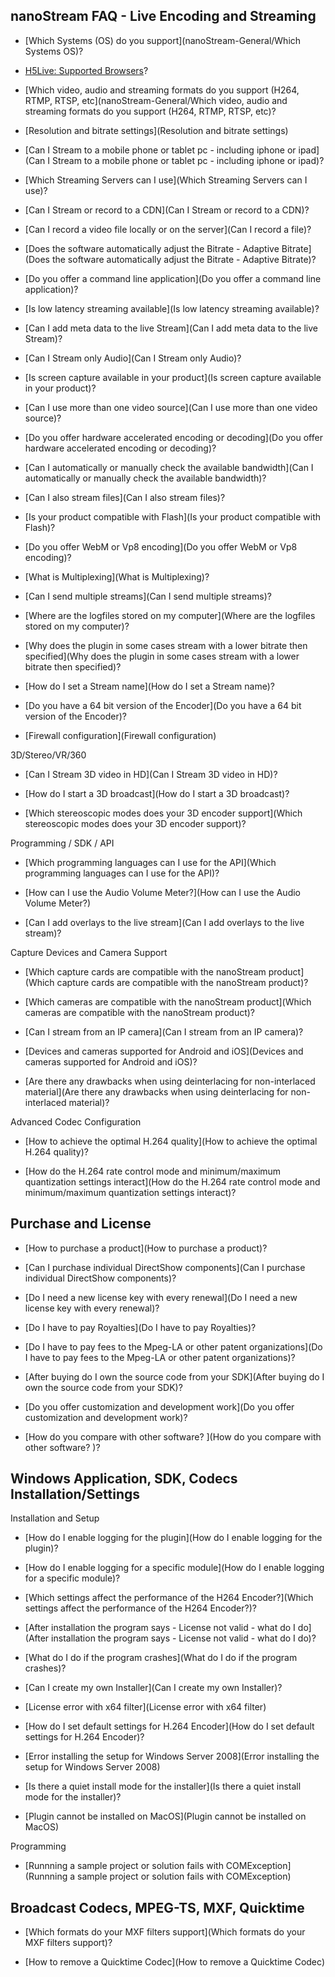 ## nanoStream FAQ - Live Encoding and Streaming


*  [Which Systems (OS) do you support](nanoStream-General/Which Systems OS)?

*  [H5Live: Supported Browsers](nanoStream-General/h5live-supported-browsers)?

*  [Which video, audio and streaming formats do you support (H264, RTMP, RTSP, etc](nanoStream-General/Which video, audio and streaming formats do you support (H264, RTMP, RTSP, etc)?

*  [Resolution and bitrate settings](Resolution and bitrate settings)

*  [Can I Stream to a mobile phone or tablet pc - including iphone or ipad](Can I Stream to a mobile phone or tablet pc - including iphone or ipad)?

*  [Which Streaming Servers can I use](Which Streaming Servers can I use)?

*  [Can I Stream or record to a CDN](Can I Stream or record to a CDN)?

*  [Can I record a video file locally or on the server](Can I record a file)?

*  [Does the software automatically adjust the Bitrate - Adaptive Bitrate](Does the software automatically adjust the Bitrate - Adaptive Bitrate)?

*  [Do you offer a command line application](Do you offer a command line application)?

*  [Is low latency streaming available](Is low latency streaming available)?

*  [Can I add meta data to the live Stream](Can I add meta data to the live Stream)?

*  [Can I Stream only Audio](Can I Stream only Audio)?

*  [Is screen capture available in your product](Is screen capture available in your product)?

*  [Can I use more than one video source](Can I use more than one video source)?

*  [Do you offer hardware accelerated encoding or decoding](Do you offer hardware accelerated encoding or decoding)?

*  [Can I automatically or manually check the available bandwidth](Can I automatically or manually check the available bandwidth)?

*  [Can I also stream files](Can I also stream files)?

*  [Is your product compatible with Flash](Is your product compatible with Flash)?

*  [Do you offer WebM or Vp8 encoding](Do you offer WebM or Vp8 encoding)?

*  [What is Multiplexing](What is Multiplexing)?

*  [Can I send multiple streams](Can I send multiple streams)?

*  [Where are the logfiles stored on my computer](Where are the logfiles stored on my computer)?

*  [Why does the plugin in some cases stream with a lower bitrate then specified](Why does the plugin in some cases stream with a lower bitrate then specified)?

*  [How do I set a Stream name](How do I set a Stream name)?

*  [Do you have a 64 bit version of the Encoder](Do you have a 64 bit version of the Encoder)?

*  [Firewall configuration](Firewall configuration)

3D/Stereo/VR/360


*  [Can I Stream 3D video  in HD](Can I Stream 3D video  in HD)?

*  [How do I start a 3D broadcast](How do I start a 3D broadcast)?

*  [Which stereoscopic modes does your 3D encoder support](Which stereoscopic modes does your 3D encoder support)?

Programming / SDK / API


*  [Which programming languages can I use for the API](Which programming languages can I use for the API)?

*  [How can I use the Audio Volume Meter?](How can I use the Audio Volume Meter?)

*  [Can I add overlays to the live stream](Can I add overlays to the live stream)?

Capture Devices and Camera Support


*  [Which capture cards are compatible with the nanoStream product](Which capture cards are compatible with the nanoStream product)?

*  [Which cameras are compatible with the nanoStream product](Which cameras are compatible with the nanoStream product)?

*  [Can I stream from an IP camera](Can I stream from an IP camera)?

*  [Devices and cameras supported for Android and iOS](Devices and cameras supported for Android and iOS)?

*  [Are there any drawbacks when using deinterlacing for non-interlaced material](Are there any drawbacks when using deinterlacing for non-interlaced material)?

Advanced Codec Configuration

*  [How to achieve the optimal H.264 quality](How to achieve the optimal H.264 quality)?

*  [How do the H.264 rate control mode and minimum/maximum quantization settings interact](How do the H.264 rate control mode and minimum/maximum quantization settings interact)?

## Purchase and License 


*  [How to purchase a product](How to purchase a product)?

*  [Can I purchase individual DirectShow components](Can I purchase individual DirectShow components)?

*  [Do I need a new license key with every renewal](Do I need a new license key with every renewal)?

*  [Do I have to pay Royalties](Do I have to pay Royalties)?

*  [Do I have to pay fees to the Mpeg-LA or other patent organizations](Do I have to pay fees to the Mpeg-LA or other patent organizations)?

*  [After buying do I own the source code from your SDK](After buying do I own the source code from your SDK)?

*  [Do you offer customization and development work](Do you offer customization and development work)?

*  [How do you compare with other software? ](How do you compare with other software? )?

## Windows Application, SDK, Codecs Installation/Settings

Installation and Setup

*  [How do I enable logging for the plugin](How do I enable logging for the plugin)?

*  [How do I enable logging for a specific module](How do I enable logging for a specific module)?

*  [Which settings affect the performance of the H264 Encoder?](Which settings affect the performance of the H264 Encoder?)?

*  [After installation the program says - License not valid - what do I do](After installation the program says - License not valid - what do I do)?

*  [What do I do if the program crashes](What do I do if the program crashes)?

*  [Can I create my own Installer](Can I create my own Installer)?

*  [License error with x64 filter](License error with x64 filter)

*  [How do I set default settings for H.264 Encoder](How do I set default settings for H.264 Encoder)?

*  [Error installing the setup for Windows Server 2008](Error installing the setup for Windows Server 2008)

*  [Is there a quiet install mode for the installer](Is there a quiet install mode for the installer)?

*  [Plugin cannot be installed on MacOS](Plugin cannot be installed on MacOS)

Programming

*  [Runnning a sample project or solution fails with COMException](Runnning a sample project or solution fails with COMException)
## Broadcast Codecs, MPEG-TS, MXF, Quicktime


*  [Which formats do your MXF filters support](Which formats do your MXF filters support)?

*  [How to remove a Quicktime Codec](How to remove a Quicktime Codec)


